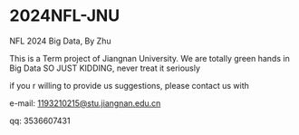 # 2024NFL-JNU
NFL 2024 Big Data, By Zhu

This is a Term project of Jiangnan University. We are totally green hands in Big Data
SO JUST KIDDING, never treat it seriously

if you r willing to provide us suggestions, please contact us with

e-mail: 1193210215@stu.jiangnan.edu.cn

qq: 3536607431
